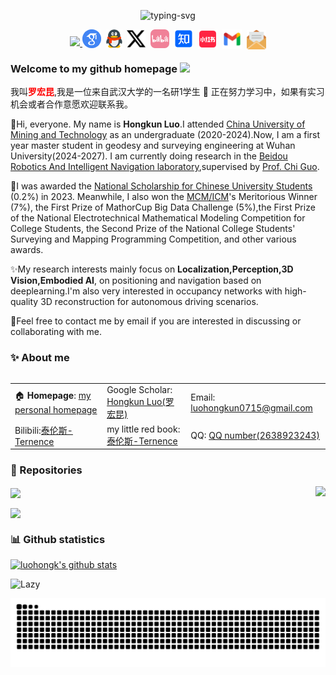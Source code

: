 <!--
 * @Author: Hongkun Luo
 * @Date: 2024-04-04 11:43:18
 * @LastEditors: Hongkun Luo
 * @Description: 
 * 
 * Hongkun Luo
-->
<p align="center">
   <img src="https://readme-typing-svg.herokuapp.com?font=Zhi+Mang+Xing&size=28&pause=1000&color=232488&background=37418000&center=%E7%9C%9F%E7%9A%84&vCenter=%E7%9C%9F%E7%9A%84&multiline=true&repeat=%E7%9C%9F%E7%9A%84&random=%E7%9C%9F%E7%9A%84&width=435&lines=%E5%85%89%E8%80%8C%E4%B8%8D%E8%80%80%EF%BC%8C%E9%9D%99%E6%B0%B4%E6%B5%81%E6%B7%B1+-%E3%80%8A%E9%81%93%E5%BE%B7%E7%BB%8F%E3%80%8B" alt="typing-svg">
</p>

<p align="center">
<a title="Hits" target="_blank" href="https://github.com/luohongk/luohongk"><img src="https://hits.b3log.org/luohongk/luohongk.svg" >
</a>
<a href="https://scholar.google.com/citations?user=YGJnL3AAAAAJ&hl=zh-CN" target="_blank"><img src="./images/google_scholar.png" height="30px" style="margin-bottom:-3px"></a>&nbsp;
<a href="./images/qq_num.png" target="_blank"><img src="./images/QQ.png" height="30px" style="margin-bottom:-3px"></a>&nbsp;
<a href="https://x.com/LuoHongKun2002" target="_blank"><img src="./images/X_icon.png" height="30px" style="margin-bottom:-3px"></a>&nbsp;
<a href="https://space.bilibili.com/688837845?spm_id_from=333.1007.0.0" target="_blank"><img src="./images/bilibili.png" height="30px" style="margin-bottom:-3px"></a>&nbsp;
<a href="https://www.zhihu.com/people/xiu-xue-chu-neng-ing" target="_blank"><img src="./images/zhihu.png" height="30px" style="margin-bottom:-3px"></a>&nbsp; 
<a href="https://www.xiaohongshu.com/user/profile/65955d5e00000000220065a9" target="_blank"><img src="./images/xiaohongshu.png" height="31px" style="margin-bottom:-4px"></a>&nbsp;
<a href="mailto:luohongkun0715@gmail.com" target="_blank"><img src="./images/gmail.png" height="31px" style="margin-bottom:-4px"></a>&nbsp;
<a href="mailto:luohongkun@whu.edu.cn" target="_blank"><img src="./images/email.png" height="31px" style="margin-bottom:-5px"></a>

<!-- github粉丝数设置 -->
<!-- <a title="github" target="_blank" href="https://github.com/luohongk/"><img src="https://img.shields.io/badge/dynamic/json?label=GitHub&suffix=%20followers&query=%24.data.totalSubs&url=https%3A%2F%2Fapi.spencerwoo.com%2Fsubstats%2F%3Fsource%3Dgithub%26queryKey%3Dluohongk&labelColor=282c34&color=353940&logo=github&longCache=true" ></a> -->
</p>

<table>

###  Welcome to my github homepage <a href="https://www.gautamkrishnar.com/"><img src="https://media.giphy.com/media/hvRJCLFzcasrR4ia7z/giphy.gif" width="5%"></a>

<link rel="stylesheet" href="./css/file.css" type="text/css">

我叫<span style="color: red;">**罗宏昆**</span>,我是一位来自武汉大学的一名研1学生 :rofl:
正在努力学习中，如果有实习机会或者合作意愿欢迎联系我。

<p class="italic">🌟Hi, everyone. My name is  <strong>Hongkun Luo</strong>.I attended <a href="https://cesi.cumt.edu.cn/">China University of Mining and Technology</a> as an undergraduate (2020-2024).Now, I am a first year master student in geodesy and surveying engineering at Wuhan University(2024-2027). I am currently doing research in the <a href="https://www.zhiyuteam.com/">Beidou Robotics And Intelligent Navigation laboratory</a>,supervised by <a href="https://jszy.whu.edu.cn/guochi/zh_CN/index.htm">Prof. Chi Guo</a>.</p>
<p class="italic">🎇I was awarded the <a href="http://www.moe.gov.cn/srcsite/A05/s7505/202401/t20240117_1100766.html">National Scholarship for Chinese University Students</a> (0.2%) in 2023. Meanwhile, I also won the <a href="https://www.comap.com/contests/mcm-icm">MCM/ICM</a>'s Meritorious Winner (7%), the First Prize of MathorCup Big Data Challenge (5%),the First Prize of the National Electrotechnical Mathematical Modeling Competition for College Students, the Second Prize of the National College Students' Surveying and Mapping Programming Competition, and other various awards.</p>
<p class="italic">✨My research interests mainly focus on <b>Localization,Perception,3D Vision,Embodied AI</b>, on positioning and navigation based on deeplearning.I'm also very interested in occupancy networks with high-quality 3D reconstruction for autonomous driving scenarios.</p>
<p class="red-bold-large">📧Feel free to contact me by email if you are interested in discussing or collaborating with me.</p>

### ✨ About me
<table width="100%">
  <tr>
    <td>🏠 <b>Homepage</b>: <a href="https://luohongkun.com/" target="_blank">my personal homepage</a></td>
    <td>Google Scholar: <a href="https://scholar.google.com/citations?user=YGJnL3AAAAAJ&hl=zh-CN" target="_blank">Hongkun Luo(罗宏昆)</a></td>
    <td>Email: <a href="mailto:luohongkun0715@gmail.com" target="_blank">luohongkun0715@gmail.com</a></td>
  </tr>
	
  <tr>
    <td>Bilibili:<a href="https://space.bilibili.com/688837845?spm_id_from=333.1007.0.0" target="_blank">泰伦斯-Ternence</a></td>
    <td>my little red book: <a href="https://www.xiaohongshu.com/user/profile/65955d5e00000000220065a9" target="_blank">泰伦斯-Ternence</a></td>
	<td>QQ: <a href="./images/qq_num.png" targe="_blank">QQ number(2638923243)</a> </td>
  </tr>
</table>

### 📁 Repositories

  <a href="https://github.com/luohongk/SuperVINS"><img align="center" src="https://github-readme-stats.vercel.app/api/pin/?username=luohongk&repo=SuperVINS&theme=flag-india" /></a>   <a href="https://github.com/luohongk/VINS-FusionCommentByLuo"><img align="right" src="https://github-readme-stats.vercel.app/api/pin/?username=luohongk&repo=VINS-FusionCommentByLuo&theme=flag-india" /></a>

 <a href="https://github.com/luohongk/CeHuiProgramDesign"><img align="center" src="https://github-readme-stats.vercel.app/api/pin/?username=luohongk&repo=CeHuiProgramDesign&theme=flag-india" /></a>


### 📊 Github statistics
<td align="center" width="50%">

[![luohongk's github stats](https://github-readme-stats.vercel.app/api?username=luohongk&count_private=true&show_icons=true&theme=catppuccin_latte)](https://github.com/luohongk)

</td>

<img src="https://github-readme-activity-graph.vercel.app/graph?username=luohongk&theme=minimal&custom_title=Activity&radius=30&height=250" alt="Lazy">



![Snake animation](https://raw.githubusercontent.com/luohongk/luohongk/output/github-contribution-grid-snake.svg)
</table>
